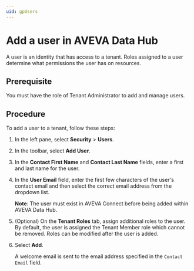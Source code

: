 ```yaml
---
uid: gpUsers
---
```


# Add a user in AVEVA Data Hub

A user is an identity that has access to a tenant. Roles assigned to a user determine what permissions the user has on resources. 

## Prerequisite

You must have the role of Tenant Administrator to add and manage users.

## Procedure

To add a user to a tenant, follow these steps:

1. In the left pane, select **Security** > **Users**.

1. In the toolbar, select **Add User**.

1. In the **Contact First Name** and **Contact Last Name** fields, enter a first and last name for the user.  

1. In the **User Email** field, enter the first few characters of the user's contact email and then select the correct email address from the dropdown list.

   **Note**: The user must exist in AVEVA Connect before being added within AVEVA Data Hub.

1. (Optional) On the **Tenant Roles** tab, assign additional roles to the user. By default, the user is assigned the Tenant Member role which cannot be removed. Roles can be modified after the user is added.

1. Select **Add**. 

   A welcome email is sent to the email address specified in the `Contact Email` field.
